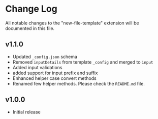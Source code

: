 # Change Log

All notable changes to the "new-file-template" extension will be documented in this file.

## v1.1.0

- Updated `_config.json` schema
- Removed `inputDetails` from template `_config` and merged to `input`
- Added input validations
- added support for input prefix and suffix
- Enhanced helper case convert methods
- Renamed few helper methods. Please check the `README.md` file.

## v1.0.0

- Initial release
